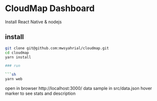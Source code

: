 # CloudMap Dashboard

Install React Native & nodejs


## install

```sh
git clone git@github.com:mwsyahrial/cloudmap.git
cd cloudmap
yarn install

### run

```sh
yarn web
```
open in browser http://localhost:3000/
data sample in src/data.json
hover marker to see stats and description



